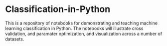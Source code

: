 # Classification-in-Python
This is a repository of notebooks for demonstrating and teaching machine learning classification in Python.  The notebooks will illustrate cross validation, and paramater optimization, and visualization across a number of datasets.
